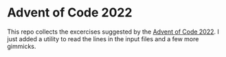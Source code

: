 # Advent of Code 2022
This repo collects the excercises suggested by the <a href="https://adventofcode.com/2022">Advent of Code 2022</a>. I just added a utility to read the lines in the input files and a few more gimmicks.

